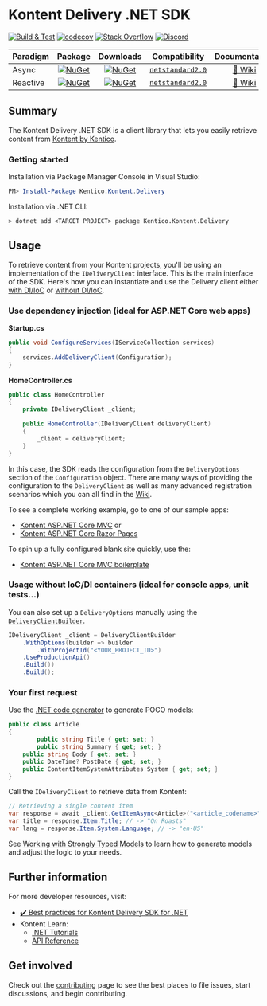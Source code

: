 # Kontent Delivery .NET SDK

[![Build & Test](https://github.com/Kentico/kontent-delivery-sdk-net/actions/workflows/integrate.yml/badge.svg)](https://github.com/Kentico/kontent-delivery-sdk-net/actions/workflows/integrate.yml)
[![codecov](https://codecov.io/gh/Kentico/kontent-delivery-sdk-net/branch/master/graph/badge.svg)](https://codecov.io/gh/Kentico/kontent-delivery-sdk-net)
[![Stack Overflow](https://img.shields.io/badge/Stack%20Overflow-ASK%20NOW-FE7A16.svg?logo=stackoverflow&logoColor=white)](https://stackoverflow.com/tags/kentico-kontent)
[![Discord](https://img.shields.io/discord/821885171984891914?label=Discord&logo=Discord&logoColor=white)](https://discord.gg/SKCxwPtevJ)

| Paradigm        | Package | Downloads | Compatibility | Documentation |
| ------------- |:-------------:| :-------------:|  :-------------:|  :-------------:|
| Async         | [![NuGet](https://img.shields.io/nuget/v/Kentico.Kontent.Delivery.svg)](https://www.nuget.org/packages/Kentico.Kontent.Delivery) | [![NuGet](https://img.shields.io/nuget/dt/Kentico.Kontent.delivery.svg)](https://www.nuget.org/packages/Kentico.Kontent.Delivery) | [`netstandard2.0`](https://docs.microsoft.com/en-us/dotnet/standard/net-standard) | [📖 Wiki](../../wiki) |
| Reactive      | [![NuGet](https://img.shields.io/nuget/v/Kentico.Kontent.Delivery.Rx.svg)](https://www.nuget.org/packages/Kentico.Kontent.Delivery.Rx) | [![NuGet](https://img.shields.io/nuget/dt/Kentico.Kontent.delivery.Rx.svg)](https://www.nuget.org/packages/Kentico.Kontent.Delivery.Rx) | [`netstandard2.0`](https://docs.microsoft.com/en-us/dotnet/standard/net-standard) | [📖 Wiki](../../wiki/Using-the-Kentico.Kontent.Delivery.Rx-reactive-library) |

## Summary

The Kontent Delivery .NET SDK is a client library that lets you easily retrieve content from [Kontent by Kentico](https://kontent.ai).

### Getting started

Installation via Package Manager Console in Visual Studio:

```powershell
PM> Install-Package Kentico.Kontent.Delivery 
```

Installation via .NET CLI:

```console
> dotnet add <TARGET PROJECT> package Kentico.Kontent.Delivery 
```

## Usage

To retrieve content from your Kontent projects, you'll be using an implementation of the `IDeliveryClient` interface. This is the main interface of the SDK. Here's how you can instantiate and use the Delivery client either [with DI/IoC](#use-dependency-injection-ideal-for-aspnet-core-web-apps "Usage with dependency injection") or [without DI/IoC](#usage-without-iocdi-containers-ideal-for-console-apps-unit-tests "Usage without dependency injection").

### Use dependency injection (ideal for ASP.NET Core web apps)

**Startup.cs**

```csharp
public void ConfigureServices(IServiceCollection services)
{
	services.AddDeliveryClient(Configuration);
}
```

**HomeController.cs**

```csharp
public class HomeController
{
	private IDeliveryClient _client;

	public HomeController(IDeliveryClient deliveryClient)
	{
		_client = deliveryClient;
	}
}
```

In this case, the SDK reads the configuration from the `DeliveryOptions` section of the `Configuration` object. There are many ways of providing the configuration to the `DeliveryClient` as well as many advanced registration scenarios which you can all find in the [Wiki](../../wiki/Registering-the-DeliveryClient-to-the-IServiceCollection-in-ASP.NET-Core).

To see a complete working example, go to one of our sample apps:

- [Kontent ASP.NET Core MVC](https://github.com/Kentico/kontent-sample-app-net) or
- [Kontent ASP.NET Core Razor Pages](https://github.com/Kentico/kontent-sample-app-razorpages)

To spin up a fully configured blank site quickly, use the:

- [Kontent ASP.NET Core MVC boilerplate](https://github.com/Kentico/kontent-boilerplate-net)

### Usage without IoC/DI containers (ideal for console apps, unit tests...)

You can also set up a `DeliveryOptions` manually using the [`DeliveryClientBuilder`](https://github.com/Kentico/kontent-delivery-sdk-net/blob/master/Kentico.Kontent.Delivery/Builders/DeliveryOptions/DeliveryOptionsBuilder.cs).

```csharp
IDeliveryClient _client = DeliveryClientBuilder
    .WithOptions(builder => builder
        .WithProjectId("<YOUR_PROJECT_ID>")
	.UseProductionApi()
	.Build())
    .Build();
```

### Your first request

Use the [.NET code generator](https://github.com/Kentico/kontent-generators-net) to generate POCO models:

```csharp
public class Article 
{
        public string Title { get; set; }
        public string Summary { get; set; }
	public string Body { get; set; }
	public DateTime? PostDate { get; set; }
	public ContentItemSystemAttributes System { get; set; }
}
```

Call the `IDeliveryClient` to retrieve data from Kontent:

```csharp
// Retrieving a single content item
var response = await _client.GetItemAsync<Article>("<article_codename>");
var title = response.Item.Title; // -> "On Roasts"
var lang = response.Item.System.Language; // -> "en-US"
```

See [Working with Strongly Typed Models](../../wiki/Working-with-strongly-typed-models) to learn how to generate models and adjust the logic to your needs.

## Further information

For more developer resources, visit:
* [✔️ Best practices for Kontent Delivery SDK for .NET](../../wiki)
* Kontent Learn:
  * [.NET Tutorials](https://kontent.ai/learn/tutorials/develop-apps?tech=dotnet)
  * [API Reference](https://kontent.ai/learn/reference)

## Get involved

Check out the [contributing](CONTRIBUTING.md) page to see the best places to file issues, start discussions, and begin contributing.

